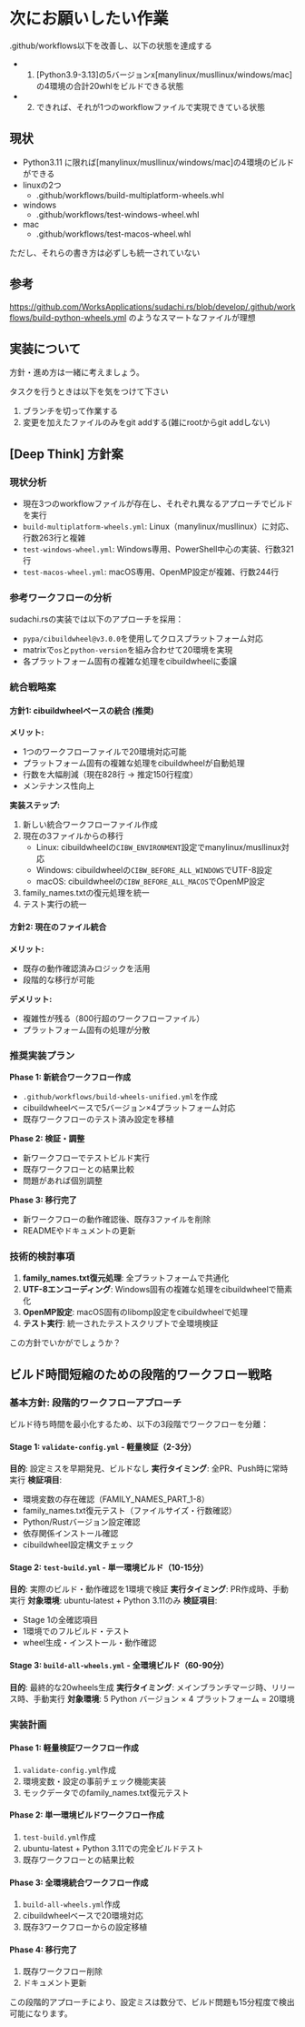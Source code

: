 # 次にお願いしたい作業

.github/workflows以下を改善し、以下の状態を達成する

- 1. [Python3.9-3.13]の5バージョンx[manylinux/musllinux/windows/mac]の4環境の合計20whlをビルドできる状態
- 2. できれば、それが1つのworkflowファイルで実現できている状態

## 現状

- Python3.11 に限れば[manylinux/musllinux/windows/mac]の4環境のビルドができる
- linuxの2つ
  - .github/workflows/build-multiplatform-wheels.whl
- windows
  - .github/workflows/test-windows-wheel.whl
- mac
  - .github/workflows/test-macos-wheel.whl

ただし、それらの書き方は必ずしも統一されていない

## 参考

https://github.com/WorksApplications/sudachi.rs/blob/develop/.github/workflows/build-python-wheels.yml のようなスマートなファイルが理想

## 実装について

方針・進め方は一緒に考えましょう。

タスクを行うときは以下を気をつけて下さい
1. ブランチを切って作業する
2. 変更を加えたファイルのみをgit addする(雑にrootからgit addしない)

## [Deep Think] 方針案

### 現状分析
- 現在3つのworkflowファイルが存在し、それぞれ異なるアプローチでビルドを実行
- `build-multiplatform-wheels.yml`: Linux（manylinux/musllinux）に対応、行数263行と複雑
- `test-windows-wheel.yml`: Windows専用、PowerShell中心の実装、行数321行
- `test-macos-wheel.yml`: macOS専用、OpenMP設定が複雑、行数244行

### 参考ワークフローの分析
sudachi.rsの実装では以下のアプローチを採用：
- `pypa/cibuildwheel@v3.0.0`を使用してクロスプラットフォーム対応
- matrixで`os`と`python-version`を組み合わせて20環境を実現
- 各プラットフォーム固有の複雑な処理をcibuildwheelに委譲

### 統合戦略案

#### 方針1: cibuildwheelベースの統合 (推奨)
**メリット:**
- 1つのワークフローファイルで20環境対応可能
- プラットフォーム固有の複雑な処理をcibuildwheelが自動処理
- 行数を大幅削減（現在828行 → 推定150行程度）
- メンテナンス性向上

**実装ステップ:**
1. 新しい統合ワークフローファイル作成
2. 現在の3ファイルからの移行
   - Linux: cibuildwheelの`CIBW_ENVIRONMENT`設定でmanylinux/musllinux対応
   - Windows: cibuildwheelの`CIBW_BEFORE_ALL_WINDOWS`でUTF-8設定
   - macOS: cibuildwheelの`CIBW_BEFORE_ALL_MACOS`でOpenMP設定
3. family_names.txtの復元処理を統一
4. テスト実行の統一

#### 方針2: 現在のファイル統合
**メリット:**
- 既存の動作確認済みロジックを活用
- 段階的な移行が可能

**デメリット:**
- 複雑性が残る（800行超のワークフローファイル）
- プラットフォーム固有の処理が分散

### 推奨実装プラン

**Phase 1: 新統合ワークフロー作成**
- `.github/workflows/build-wheels-unified.yml`を作成
- cibuildwheelベースで5バージョン×4プラットフォーム対応
- 既存ワークフローのテスト済み設定を移植

**Phase 2: 検証・調整**
- 新ワークフローでテストビルド実行
- 既存ワークフローとの結果比較
- 問題があれば個別調整

**Phase 3: 移行完了**
- 新ワークフローの動作確認後、既存3ファイルを削除
- READMEやドキュメントの更新

### 技術的検討事項

1. **family_names.txt復元処理**: 全プラットフォームで共通化
2. **UTF-8エンコーディング**: Windows固有の複雑な処理をcibuildwheelで簡素化
3. **OpenMP設定**: macOS固有のlibomp設定をcibuildwheelで処理
4. **テスト実行**: 統一されたテストスクリプトで全環境検証

この方針でいかがでしょうか？

## ビルド時間短縮のための段階的ワークフロー戦略

### 基本方針: 段階的ワークフローアプローチ
ビルド待ち時間を最小化するため、以下の3段階でワークフローを分離：

#### Stage 1: `validate-config.yml` - 軽量検証（2-3分）
**目的**: 設定ミスを早期発見、ビルドなし
**実行タイミング**: 全PR、Push時に常時実行
**検証項目**:
- 環境変数の存在確認（FAMILY_NAMES_PART_1-8）
- family_names.txt復元テスト（ファイルサイズ・行数確認）
- Python/Rustバージョン設定確認
- 依存関係インストール確認
- cibuildwheel設定構文チェック

#### Stage 2: `test-build.yml` - 単一環境ビルド（10-15分）
**目的**: 実際のビルド・動作確認を1環境で検証
**実行タイミング**: PR作成時、手動実行
**対象環境**: ubuntu-latest + Python 3.11のみ
**検証項目**:
- Stage 1の全確認項目
- 1環境でのフルビルド・テスト
- wheel生成・インストール・動作確認

#### Stage 3: `build-all-wheels.yml` - 全環境ビルド（60-90分）
**目的**: 最終的な20wheels生成
**実行タイミング**: メインブランチマージ時、リリース時、手動実行
**対象環境**: 5 Python バージョン × 4 プラットフォーム = 20環境

### 実装計画

#### Phase 1: 軽量検証ワークフロー作成
1. `validate-config.yml`作成
2. 環境変数・設定の事前チェック機能実装
3. モックデータでのfamily_names.txt復元テスト

#### Phase 2: 単一環境ビルドワークフロー作成
1. `test-build.yml`作成
2. ubuntu-latest + Python 3.11での完全ビルドテスト
3. 既存ワークフローとの結果比較

#### Phase 3: 全環境統合ワークフロー作成
1. `build-all-wheels.yml`作成
2. cibuildwheelベースで20環境対応
3. 既存3ワークフローからの設定移植

#### Phase 4: 移行完了
1. 既存ワークフロー削除
2. ドキュメント更新

この段階的アプローチにより、設定ミスは数分で、ビルド問題も15分程度で検出可能になります。